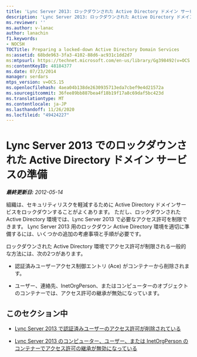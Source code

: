 ```yaml
---
title: 'Lync Server 2013: ロックダウンされた Active Directory ドメイン サービスの準備'
description: 'Lync Server 2013: ロックダウンされた Active Directory ドメインサービスを準備しています。'
ms.reviewer: ''
ms.author: v-lanac
author: lanachin
f1.keywords:
- NOCSH
TOCTitle: Preparing a locked-down Active Directory Domain Services
ms:assetid: 68bde963-3fa3-4102-88d6-ac931c1dd2d7
ms:mtpsurl: https://technet.microsoft.com/en-us/library/Gg398492(v=OCS.15)
ms:contentKeyID: 48184377
ms.date: 07/23/2014
manager: serdars
mtps_version: v=OCS.15
ms.openlocfilehash: 4aea04b138de2630935713eda7cbef9e4d21572a
ms.sourcegitcommit: 36fee89bb887bea4f18b19f17a8c69daf5bc423d
ms.translationtype: MT
ms.contentlocale: ja-JP
ms.lasthandoff: 11/26/2020
ms.locfileid: "49424227"
---
```

# <a name="preparing-a-locked-down-active-directory-domain-services-in-lync-server-2013"></a>Lync Server 2013 でのロックダウンされた Active Directory ドメイン サービスの準備

<div data-xmlns="http://www.w3.org/1999/xhtml">

<div class="topic" data-xmlns="http://www.w3.org/1999/xhtml" data-msxsl="urn:schemas-microsoft-com:xslt" data-cs="https://msdn.microsoft.com/">

<div data-asp="https://msdn2.microsoft.com/asp">



</div>

<div id="mainSection">

<div id="mainBody">

<span> </span>

_**最終更新日:** 2012-05-14_

組織は、セキュリティリスクを軽減するために Active Directory ドメインサービスをロックダウンすることがよくあります。 ただし、ロックダウンされた Active Directory 環境では、Lync Server 2013 で必要なアクセス許可を制限できます。 Lync Server 2013 用のロックダウン Active Directory 環境を適切に準備するには、いくつかの追加の考慮事項と手順が必要です。

ロックダウンされた Active Directory 環境でアクセス許可が制限される一般的な方法には、次の2つがあります。

  - 認証済みユーザーアクセス制御エントリ (Ace) がコンテナーから削除されます。

  - ユーザー、連絡先、InetOrgPerson、またはコンピューターのオブジェクトのコンテナーでは、アクセス許可の継承が無効になっています。

<div>

## <a name="in-this-section"></a>このセクション中

  - [Lync Server 2013 で認証済みユーザーのアクセス許可が削除されている](lync-server-2013-authenticated-user-permissions-are-removed.md)

  - [Lync Server 2013 のコンピューター、ユーザー、または InetOrgPerson のコンテナーでアクセス許可の継承が無効になっている](lync-server-2013-permissions-inheritance-is-disabled-on-computers-users-or-inetorgperson-containers.md)

</div>

</div>

<span> </span>

</div>

</div>

</div>

